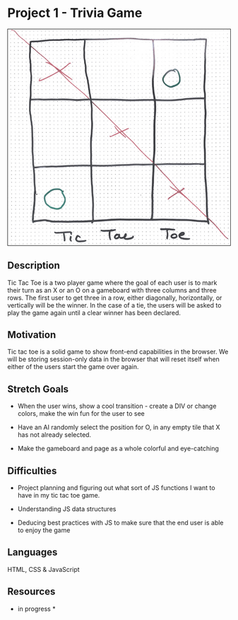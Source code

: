 # Project 1 - Trivia Game

<img src="https://github.com/ediesyoum/tic-tac-toe-js/blob/master/tttboard.jpg" border="1px solid black;" />

## Description

Tic Tac Toe is a two player game where the goal of each user is to mark their turn as an X or an O on a gameboard with three columns and three rows. The first user to get three in a row, either diagonally, horizontally, or vertically will be the winner. In the case of a tie, the users will be asked to play the game again until a clear winner has been declared.

## Motivation

Tic tac toe is a solid game to show front-end capabilities in the browser. We will be storing session-only data in the browser that will reset itself when either of the users start the game over again.

## Stretch Goals

- When the user wins, show a cool transition - create a DIV or change colors, make the win fun for the user to see

- Have an AI randomly select the position for O, in any empty tile that X has not already selected.

- Make the gameboard and page as a whole colorful and eye-catching

## Difficulties

- Project planning and figuring out what sort of JS functions I want to have in my tic tac toe game.

- Understanding JS data structures

- Deducing best practices with JS to make sure that the end user is able to enjoy the game

## Languages

HTML, CSS & JavaScript

## Resources

* in progress *

